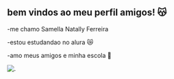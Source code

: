 ## bem vindos ao meu perfil amigos! 😽

-me chamo Samella Natally Ferreira 

-estou estudandao no alura 😿

-amo meus amigos e minha escola 🥰


![.](https://media.tenor.com/lCey4Hk5eoIAAAAM/levin-the-doctor-baby-yoda.gif)

